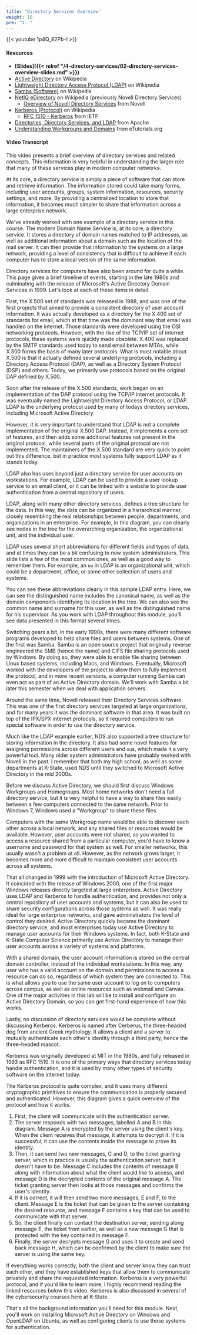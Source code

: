 ```yaml
---
title: "Directory Services Overview"
weight: 10
pre: "2. "
---
```


{{< youtube 1p4Q_82Pb-I >}}

#### Resources

* **[Slides]({{< relref "/4-directory-services/02-directory-services-overview-slides.md" >}})**
* [Active Directory](https://en.wikipedia.org/wiki/Active_Directory) on Wikipedia
* [Lightweight Directory Access Protocol (LDAP)](https://en.wikipedia.org/wiki/Lightweight_Directory_Access_Protocol) on Wikipedia
* [Samba (Software)](https://en.wikipedia.org/wiki/Samba_(software)) on Wikipedia
* [NetIQ eDirectory](https://en.wikipedia.org/wiki/NetIQ_eDirectory) on Wikipedia (previously Novell Directory Services)
  * [Overview of Novell Directory Services](http://support.novell.com/techcenter/articles/dnd19970304.html) from Novell
* [Kerberos (Protocol)](https://en.wikipedia.org/wiki/Kerberos_(protocol)) on Wikipedia
  * [RFC 1510 - Kerberos](https://tools.ietf.org/html/rfc1510) from IETF
* [Directories, Directory Services, and LDAP](https://directory.apache.org/apacheds/basic-ug/1.2-some-background.html) from Apache
* [Understanding Workgroups and Domains](http://etutorials.org/Microsoft+Products/microsoft+windows+xp+professional+training+kit/Chapter+1+-+Introduction+to+Windows+XP+Professional/Lesson+3nbspUnderstanding+Workgroups+and+Domains/) from eTutorials.org

#### Video Transcript

This video presents a brief overview of directory services and related concepts. This information is very helpful in understanding the larger role that many of these services play in modern computer networks.

At its core, a directory service is simply a piece of software that can store and retrieve information. The information stored could take many forms, including user accounts, groups, system information, resources, security settings, and more. By providing a centralized location to store that information, it becomes much simpler to share that information across a large enterprise network.

We've already worked with one example of a directory service in this course. The modern Domain Name Service is, at its core, a directory service. It stores a directory of domain names matched to IP addresses, as well as additional information about a domain such as the location of the mail server. It can then provide that information to the systems on a large network, providing a level of consistency that is difficult to achieve if each computer has to store a local version of the same information.

Directory services for computers have also been around for quite a while. This page gives a brief timeline of events, starting in the late 1980s and culminating with the release of Microsoft's Active Directory Domain Services in 1999. Let's look at each of these items in detail.

First, the X.500 set of standards was released in 1988, and was one of the first projects that aimed to provide a consistent directory of user account information. It was actually developed as a directory for the X.400 set of standards for email, which at that time was the dominant way that email was handled on the internet. Those standards were developed using the OSI networking protocols. However, with the rise of the TCP/IP set of internet protocols, these systems were quickly made obsolete. X.400 was replaced by the SMTP standards used today to send email between MTAs, while X.500 forms the basis of many later protocols. What is most notable about X.500 is that it actually defined several underlying protocols, including a Directory Access Protocol (DAP), as well as a Directory System Protocol (DSP) and others. Today, we primarily use protocols based on the original DAP defined by X.500.

Soon after the release of the X.500 standards, work began on an implementation of the DAP protocol using the TCP/IP internet protocols. It was eventually named the Lightweight Directory Access Protocol, or LDAP. LDAP is the underlying protocol used by many of todays directory services, including Microsoft Active Directory.

However, it is very important to understand that LDAP is not a complete implementation of the original X.500 DAP. Instead, it implements a core set of features, and then adds some additional features not present in the original protocol, while several parts of the original protocol are not implemented. The maintainers of the X.500 standard are very quick to point out this difference, but in practice most systems fully support LDAP as it stands today.

LDAP also has uses beyond just a directory service for user accounts on workstations. For example, LDAP can be used to provide a user lookup service to an email client, or it can be linked with a website to provide user authentication from a central repository of users.

LDAP, along with many other directory services, defines a tree structure for the data. In this way, the data can be organized in a hierarchical manner, closely resembling the real relationships between people, departments, and organizations in an enterprise. For example, in this diagram, you can clearly see nodes in the tree for the overarching organization, the organizational unit, and the individual user.

LDAP uses several short abbreviations for different fields and types of data, and at times they can be a bit confusing to new system administrators. This slide lists a few of the most common ones, as well as a good way to remember them. For example, an `ou` in LDAP is an organizational unit, which could be a department, office, or some other collection of users and systems.

You can see these abbreviations clearly in this sample LDAP entry. Here, we can see the distinguished name includes the canonical name, as well as the domain components identifying its location in the tree. We can also see the common name and surname for this user, as well as the distinguished name for his supervisor. As you work with LDAP throughout this module, you'll see data presented in this format several times.

Switching gears a bit, in the early 1990s, there were many different software programs developed to help share files and users between systems. One of the first was Samba. Samba is an open source project that originally reverse engineered the SMB (hence the name) and CIFS file sharing protocols used by Windows. By doing so, they were able to enable file sharing between Linux based systems, including Macs, and Windows. Eventually, Microsoft worked with the developers of the project to allow them to fully implement the protocol, and in more recent versions, a computer running Samba can even act as part of an Active Directory domain. We'll work with Samba a bit later this semester when we deal with application servers.

Around the same time, Novell released their Directory Services software. This was one of the first directory services targeted at large organizations, and for many years it was the dominant software in that area. It was built on top of the IPX/SPX internet protocols, so it required computers to run special software in order to use the directory service.

Much like the LDAP example earlier, NDS also supported a tree structure for storing information in the directory. It also had some novel features for assigning permissions across different users and `ou`s, which made it a very powerful tool. Many older system administrators have probably worked with Novell in the past. I remember that both my high school, as well as some departments at K-State, used NDS until they switched to Microsoft Active Directory in the mid 2000s.

Before we discuss Active Directory, we should first discuss Windows Workgroups and Homegroups. Most home networks don't need a full directory service, but it is very helpful to have a way to share files easily between a few computers connected to the same network. Prior to Windows 7, Windows used a "Workgroup" to share these files.

Computers with the same Workgroup name would be able to discover each other across a local network, and any shared files or resources would be available. However, user accounts were not shared, so you wanted to access a resource shared from a particular computer, you'd have to know a username and password for that system as well. For smaller networks, this usually wasn't a problem at all. However, as the network grows larger, it becomes more and more difficult to maintain consistent user accounts across all systems.

That all changed in 1999 with the introduction of Microsoft Active Directory. It coincided with the release of Windows 2000, one of the first major Windows releases directly targeted at large enterprises. Active Directory uses LDAP and Kerberos to handle authentication, and provides not only a central repository of user accounts and systems, but it can also be used to share security configurations across those systems as well. It was really ideal for large enterprise networks, and gave administrators the level of control they desired. Active Directory quickly became the dominant directory service, and most enterprises today use Active Directory to manage user accounts for their Windows systems. In fact, both K-State and K-State Computer Science primarily use Active Directory to manage their user accounts across a variety of systems and platforms.

With a shared domain, the user account information is stored on the central domain controller, instead of the individual workstations. In this way, any user who has a valid account on the domain and permissions to access a resource can do so, regardless of which system they are connected to. This is what allows you to use the same user account to log on to computers across campus, as well as online resources such as webmail and Canvas. One of the major activities in this lab will be to install and configure an Active Directory Domain, so you can get first-hand experience of how this works.

Lastly, no discussion of directory services would be complete without discussing Kerberos. Kerberos is named after Cerberus, the three-headed dog from ancient Greek mythology. It allows a client and a server to mutually authenticate each other's identity through a third party, hence the three-headed mascot.

Kerberos was originally developed at MIT in the 1980s, and fully released in 1993 as RFC 1510. It is one of the primary ways that directory services today handle authentication, and it is used by many other types of security software on the internet today.

The Kerberos protocol is quite complex, and it uses many different cryptographic primitives to ensure the communication is properly secured and authenticated. However, this diagram gives a quick overview of the protocol and how it works.

1. First, the client will communicate with the authentication server.
2. The server responds with two messages, labelled A and B in this diagram. Message A is encrypted by the server using the client's key. When the client receives that message, it attempts to decrypt it. If it is successful, it can use the contents inside the message to prove its identity.
3. Then, it can send two new messages, C and D, to the ticket granting server, which in practice is usually the authentication server, but it doesn't have to be. Message C includes the contents of message B along with information about what the client would like to access, and message D is the decrypted contents of the original message A. The ticket granting server then looks at those messages and confirms the user's identity.
4. If it is correct, it will then send two more messages, E and F, to the client. Message E is the ticket that can be given to the server containing the desired resource, and message F contains a key that can be used to communicate with that server.
5. So, the client finally can contact the destination server, sending along message E, the ticket from earlier, as well as a new message G that is protected with the key contained in message F.
6. Finally, the server decrypts message G and uses it to create and send back message H, which can be confirmed by the client to make sure the server is using the same key.

If everything works correctly, both the client and server know they can trust each other, and they have established keys that allow them to communicate privately and share the requested information. Kerberos is a very powerful protocol, and if you'd like to learn more, I highly recommend reading the linked resources below this video. Kerberos is also discussed in several of the cybersecurity courses here at K-State.

That's all the background information you'll need for this module. Next, you'll work on installing Microsoft Active Directory on Windows and OpenLDAP on Ubuntu, as well as configuring clients to use those systems for authentication.

